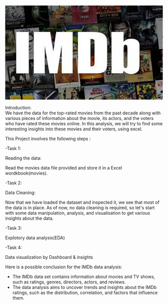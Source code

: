 <p align="center">
  <img width="600" height="300" src="OIP.jpeg">
</p>








Introduction:  
We have the data for the top-rated movies from the past decade along with various pieces of information about the movie, its actors, and the voters who have rated these movies online. In
this analysis, we will try to find some interesting insights into these movies and their voters, using excel.

This Project involves the following steps :

-Task 1:

Reading the data:

Read the movies data file provided and store it in a Excel wordkbook(movies).

-Task 2:

Data Cleaning:

Now that we have loaded the dataset and inspected it, we see that most of the data is in place. As of now, no data cleaning is required, so let's start with some data 
manipulation, analysis, and visualisation to get various insights about the data.

-Task 3:
     	
Explotory data analysis(EDA)

-Task 4:
      
Data visualization by Dashboard & insights

Here is a possible conclusion for the IMDb data analysis:

- The IMDb data set contains information about movies and TV shows, such as ratings, genres, directors, actors, and reviews.
- The data analysis aims to uncover trends and insights about the IMDb ratings, such as the distribution, correlation, and factors that influence them.


